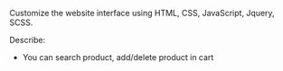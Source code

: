 Customize the website interface using HTML, CSS, JavaScript, Jquery, SCSS.

Describe:
- You can search product, add/delete product in cart
